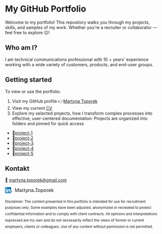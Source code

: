 # My GitHub Portfolio 
Welcome to my portfolio! This repository walks you through my projects, skills, and samples of my work. Whether you're a recruiter or collaborator — feel free to explore 😉!

## Who am I?
I am technical communications professional with 10 + years’ experience working with a wide variety of customers, products, and end-user groups.


## Getting started
To view or use the portfolio:
1. Visit my GitHub profile 👉[Martyna Toporek](https://github.com/martynasarpkaya/martynatoporek.github.io)
2. View my current [CV](docs/Toporek_Martyna.pdf)
3. Explore my selected projects, how I transform complex processes into effective, user-centered documentation:
   Projects are organized into folders and pinned for quick access
- 📁[project-1](project-1/README.md)
- 📁[project-2](project-2/README.md)
- 📁[project-3](project-3/README.md)
- 📁[project-4](project-4/README.md)
- 📁[project-5](project-5/README.md)
  
## Kontakt
📨 martyna.toporek@gmail.com

<p align="left">
  <a href="https://www.linkedin.com/in/martyna-toporek-a72237153/" target="_blank">
    <img src="images/LinkedIn_logo.png" alt="LinkedIn" width="20" height="20" style="vertical-align: middle;"/> 
       <span style="font-size: 16px; vertical-align: middle; margin-left: 8px;"> Martyna Toporek</span>
  </a>
</p>


<sub>
Disclaimer:
The content presented in this portfolio is intended for use for recruitment purposes only. Some examples have been adjusted, anonymized or recreated to protect confidential information and to comply with client contracts.
All opinions and interpretations expressed are my own and do not necessarily reflect the views of former or current employers, clients or colleagues.
Use of any content without permission is not permitted.
</sub>

 
